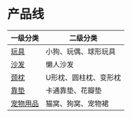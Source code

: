 # 产品线

| 一级分类                | 二级分类              |
| ----------------------- | --------------------- |
| [玩具](玩具.md)         | 小狗、玩偶、球形玩具 |
| [沙发](沙发.md)         | 懒人沙发 |
| [颈枕](颈枕.md)         | U形枕、圆柱枕、变形枕 |
| [靠垫](靠垫.md)         | 卡通靠垫、花瓣垫 |
| [宠物用品](宠物用品.md) | 猫窝、狗窝、宠物裙 |
